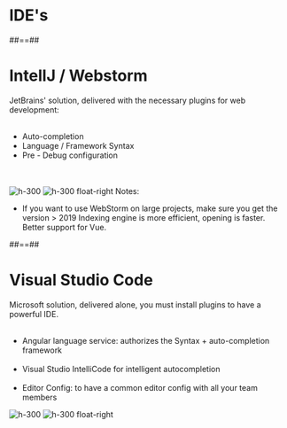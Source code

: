 <!-- .slide: class="transition-bg-grey-1 underline" -->

# IDE's

##==##

<!-- .slide -->

# IntellJ / Webstorm

JetBrains' solution, delivered with the necessary plugins for web development:<br><br>

-   Auto-completion<br>
-   Language / Framework Syntax<br>
-   Pre - Debug configuration<br>
    <br><br>

![h-300](assets/images/school/basics/WebStorm_logo.png)
![h-300 float-right](assets/images/school/basics/IntelliJ_IDEA_Logo.png)
Notes:

-   If you want to use WebStorm on large projects, make sure you get the version > 2019
    Indexing engine is more efficient, opening is faster. Better support for Vue.

##==##

<!-- .slide -->

# Visual Studio Code

Microsoft solution, delivered alone, you must install plugins to have a powerful IDE.<br><br>

-   Angular language service: authorizes the Syntax + auto-completion framework<br><br>
-   Visual Studio IntelliCode for intelligent autocompletion <br> <br>
-   Editor Config: to have a common editor config with all your team members

![h-300](assets/images/school/basics/vscode.svg)
![h-300 float-right](assets/images/school/basics/editor_config.png)
